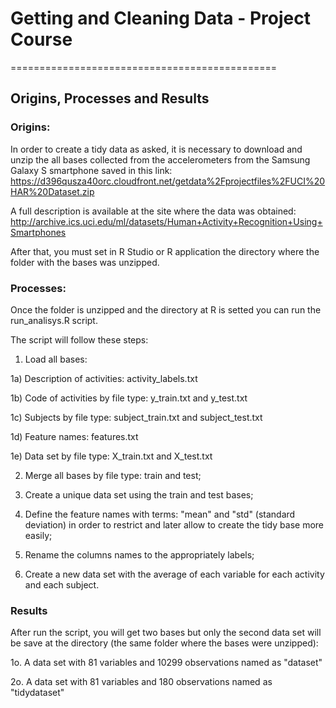 # Getting and Cleaning Data - Project Course
==============================================

## Origins, Processes and Results


### Origins:
In order to create a tidy data as asked, it is necessary to download and unzip the all bases collected from the accelerometers from the Samsung Galaxy S smartphone saved in this link:
https://d396qusza40orc.cloudfront.net/getdata%2Fprojectfiles%2FUCI%20HAR%20Dataset.zip 

A full description is available at the site where the data was obtained: 
http://archive.ics.uci.edu/ml/datasets/Human+Activity+Recognition+Using+Smartphones 

After that, you must set in R Studio or R application the directory where the folder with the bases was unzipped.


### Processes:
Once the folder is unzipped and the directory at R is setted you can run the run_analisys.R script.

The script will follow these steps:

1) Load all bases:

  1a) Description of activities: activity_labels.txt 
  
  1b) Code of activities by file type: y_train.txt and y_test.txt
  
  1c) Subjects by file type: subject_train.txt and subject_test.txt
  
  1d) Feature names: features.txt
  
  1e) Data set by file type: X_train.txt and X_test.txt
  
2) Merge all bases by file type: train and test;

3) Create a unique data set using the train and test bases;

4) Define the feature names with terms: "mean" and "std" (standard deviation) in order to restrict and later allow to create the tidy base more easily;

5) Rename the columns names to the appropriately labels;

6) Create a new data set with the average of each variable for each activity and each subject.


### Results
After run the script, you will get two bases but only the second data set will be save at the directory (the same folder where the bases were unzipped):

1o. A data set with 81 variables and 10299 observations named as "dataset"

2o. A data set with 81 variables and 180 observations named as "tidydataset"
